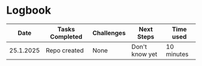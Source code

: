 # Logbook

| Date       | Tasks Completed      | Challenges | Next Steps         |Time used   |
|------------|----------------------|------------|--------------------|------------|
| 25.1.2025  | Repo created         | None       | Don't know yet     | 10 minutes |
